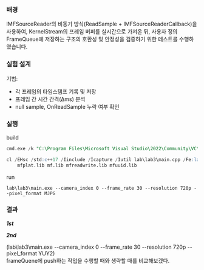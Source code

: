 ### 배경

IMFSourceReader의 비동기 방식(ReadSample + IMFSourceReaderCallback)을 사용하여,
KernelStream의 프레임 버퍼를 실시간으로 가져온 뒤, 사용자 정의 FrameQueue에 저장하는 구조의 호환성 및 안정성을 검증하기 위한 테스트를 수행하였습니다.

### 실험 설계

기법:
- 각 프레임의 타임스탬프 기록 및 저장
- 프레임 간 시간 간격(Δms) 분석
- null sample, OnReadSample 누락 여부 확인

### 실행

build
```sql
cmd.exe /k "C:\Program Files\Microsoft Visual Studio\2022\Community\VC\Auxiliary\Build\vcvars64.bat"

cl /EHsc /std:c++17 /Iinclude /Icapture /Iutil lab\lab3\main.cpp /Fe:lab\lab3\main.exe ^
    mfplat.lib mf.lib mfreadwrite.lib mfuuid.lib
```

run
```
lab\lab3\main.exe --camera_index 0 --frame_rate 30 --resolution 720p --pixel_format MJPG
```

### 결과

***1st***




***2nd***

(lab\lab3\main.exe --camera_index 0 --frame_rate 30 --resolution 720p --pixel_format YUY2) \
frameQuene에 push하는 작업을 수행할 때와 생략할 때를 비교해보겠다.
